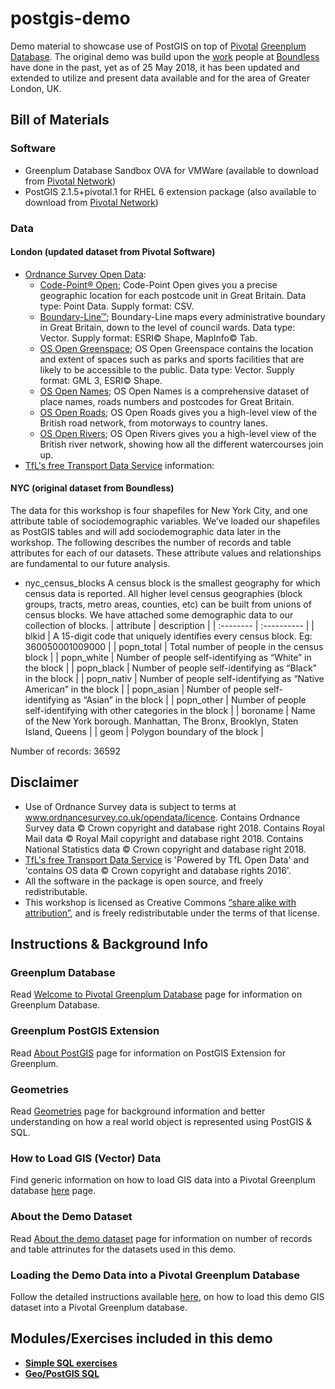 # postgis-demo
Demo material to showcase use of PostGIS on top of [Pivotal](http://pivotal.io) [Greenplum Database](http://greenplum.org). The original demo was build upon the [work](https://github.com/boundlessgeo/workshops) people at [Boundless](http://boundlessgeo.com/) have done in the past, yet as of 25 May 2018, it has been updated and extended to utilize and present data available and for the area of Greater London, UK.

## Bill of Materials
### Software
- Greenplum Database Sandbox OVA for VMWare (available to download from [Pivotal Network](https://network.pivotal.io/products/pivotal-gpdb))
- PostGIS 2.1.5+pivotal.1 for RHEL 6 extension package (also available to download from [Pivotal Network](https://network.pivotal.io/products/pivotal-gpdb))
### Data
#### London (updated dataset from Pivotal Software)
- [Ordnance Survey Open Data](https://www.ordnancesurvey.co.uk/opendatadownload/products.html):
  - [Code-Point® Open](https://www.ordnancesurvey.co.uk/business-and-government/products/code-point-open.html); Code-Point Open gives you a precise geographic location for each postcode unit in Great Britain. Data type: Point Data. Supply format: CSV.
  - [Boundary-Line™](https://www.ordnancesurvey.co.uk/business-and-government/products/boundary-line.html); Boundary-Line maps every administrative boundary in Great Britain, down to the level of council wards. Data type: Vector. Supply format: ESRI© Shape, MapInfo© Tab.
  - [OS Open Greenspace](https://www.ordnancesurvey.co.uk/business-and-government/products/os-open-greenspace.html); OS Open Greenspace contains the location and extent of spaces such as parks and sports facilities that are likely to be accessible to the public. Data type: Vector. Supply format: GML 3, ESRI© Shape.
  - [OS Open Names](https://www.ordnancesurvey.co.uk/business-and-government/products/os-open-names.html); OS Open Names is a comprehensive dataset of place names, roads numbers and postcodes for Great Britain.
  - [OS Open Roads](https://www.ordnancesurvey.co.uk/business-and-government/products/os-open-roads.html); OS Open Roads gives you a high-level view of the British road network, from motorways to country lanes.
  - [OS Open Rivers](https://www.ordnancesurvey.co.uk/business-and-government/products/os-open-rivers.html); OS Open Rivers gives you a high-level view of the British river network, showing how all the different watercourses join up.
- [TfL's free Transport Data Service](https://tfl.gov.uk/info-for/open-data-users/) information:
#### NYC (original dataset from Boundless)
The data for this workshop is four shapefiles for New York City, and one attribute table of sociodemographic variables. We’ve loaded our shapefiles as PostGIS tables and will add sociodemographic data later in the workshop. 
The following describes the number of records and table attributes for each of our datasets. These attribute values and relationships are fundamental to our future analysis.
- nyc\_census\_blocks
A census block is the smallest geography for which census data is reported. All higher level census geographies (block groups, tracts, metro areas, counties, etc) can be built from unions of census blocks. We have attached some demographic data to our collection of blocks.
| attribute | description |
| :-------- | :---------- |
| blkid     | A 15-digit code that uniquely identifies every census block. Eg: 360050001009000 |
| popn_total | Total number of people in the census block |
| popn_white | Number of people self-identifying as “White” in the block |
| popn_black | Number of people self-identifying as “Black” in the block |
| popn_nativ | Number of people self-identifying as “Native American” in the block |
| popn_asian | Number of people self-identifying as “Asian” in the block |
| popn_other | Number of people self-identifying with other categories in the block |
| boroname | Name of the New York borough. Manhattan, The Bronx, Brooklyn, Staten Island, Queens |
| geom | Polygon boundary of the block |

Number of records: 36592


## Disclaimer
- Use of Ordnance Survey data is subject to terms at www.ordnancesurvey.co.uk/opendata/licence. Contains Ordnance Survey data © Crown copyright and database right 2018. Contains Royal Mail data © Royal Mail copyright and database right 2018. Contains National Statistics data © Crown copyright and database right 2018.
- [TfL's free Transport Data Service](https://tfl.gov.uk/info-for/open-data-users/) is 'Powered by TfL Open Data' and 'contains OS data © Crown copyright and database rights 2016'.
- All the software in the package is open source, and freely redistributable. 
- This workshop is licensed as Creative Commons [“share alike with attribution”](http://creativecommons.org/licenses/by-sa/3.0/us/), and is freely redistributable under the terms of that license.

## Instructions & Background Info
### Greenplum Database
Read [Welcome to Pivotal Greenplum Database](GPDB.md) page for information on Greenplum Database.
### Greenplum PostGIS Extension
Read [About PostGIS](POSTGIS.md) page for information on PostGIS Extension for Greenplum.
### Geometries
Read [Geometries](GEOMETRIES.md) page for background information and better understanding on how a real world object is represented using PostGIS & SQL.
### How to Load GIS (Vector) Data
Find generic information on how to load GIS data into a Pivotal Greenplum database [here](HOWTO-LOAD-GIS-DATA.md) page.
### About the Demo Dataset
Read [About the demo dataset](ABOUTDATA.md) page for information on number of records and table attrinutes for the datasets used in this demo.
### Loading the Demo Data into a Pivotal Greenplum Database
Follow the detailed instructions available [here](LOAD-DEMOGIS-INTO-GPDB.md), on how to load this demo GIS dataset into a Pivotal Greenplum database.

## Modules/Exercises included in this demo
- [**Simple SQL exercises**](SIMPLE-SQL.md)
- [**Geo/PostGIS SQL**](GEO-POSTGIS-SQL.md)
